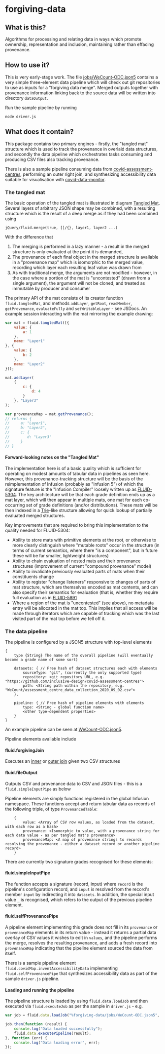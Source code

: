 # forgiving-data

## What is this?

Algorithms for processing and relating data in ways which promote ownership, representation and inclusion,
maintaining rather than effacing provenance.

## How to use it?

This is very early-stage work. The file [jobs/WeCount-ODC.json5](jobs/WeCount-ODC.json5) contains a very simple three-element
data pipeline which will check out git repositories to use as inputs for a "forgiving data merge".
Merged outputs together with provenance information linking back to the source data will be written
into directory `dataOutput`.

Run the sample pipeline by running

    node driver.js

## What does it contain?

This package contains two primary engines - firstly, the "tangled mat" structure which is used to track the provenance
in overlaid data structures, and secondly the data pipeline which orchestrates tasks consuming and producing CSV files
also tracking provenance.

There is also a sample pipeline consuming data from [covid-assessment-centres](https://github.com/inclusive-design/covid-assessment-centres),
performing an outer right join, and synthesizing accessibility data suitable for visualisation with
[covid-data-monitor](https://github.com/inclusive-design/covid-data-monitor).

### The tangled mat

The basic operation of the tangled mat is illustrated in diagram [Tangled Mat](https://docs.google.com/drawings/d/1OIT6zN0jwwuyt4ZmFeA-eWJiFEert8uM2zLtReqkve0/edit).
Several layers of arbitrary JSON shape may be combined, with a resulting structure which is the result of a deep merge
as if they had been combined using

    jQuery/fluid.merge(true, []/{}, layer1, layer2 ...)

With the difference that

1. The merging is performed in a lazy manner - a result in the merged structure is only evaluated at the point it is
demanded,
2. The provenance of each final object in the merged structure is available in a "provenance map" which is isomorphic
to the merged value, recording which layer each resulting leaf value was drawn from
3. As with traditional merge, the arguments are not modified - however, in the case where a portion of the mat is
"uncontested" (drawn from a single argument), the argument will not be cloned, and treated as immutable by producer
and consumer

The primary API of the mat consists of its creator function `fluid.tangledMat`, and methods `addLayer`, `getRoot`,
`readMember`, `getProvenance`, `evaluateFully` and `setWritableLayer` - see JSDocs. An example session interacting with the
mat mirroring the example drawing:

````javascript
var mat = fluid.tangledMat([{
    value: {
        a: 1
    },
    name: "Layer1"
}, {
    value: {
        b: 2
    },
    name: "Layer2"
}]);

mat.addLayer(
    {
        c: {
            d: 4
        }
    }, "Layer3"
);

var provenanceMap = mat.getProvenance();
// returns {
//     a: "Layer1",
//     b: "Layer2",
//     c: {
//        d: "Layer3"
//     }
// }
````

#### Forward-looking notes on the "Tangled Mat"

The implementation here is of a basic quality which is sufficient for operating on modest amounts of tabular data
in pipelines as seen here. However, this provenance-tracking structure will be the basis of the reimplementation
of Infusion (probably as "Infusion 5") of which the signature feature is the "Infusion Compiler" loosely written up
as [FLUID-5304](https://issues.fluidproject.org/browse/FLUID-5304). The key architecture will be that each grade
definition ends up as a mat layer, which will then appear in multiple mats, one mat for each co-occurring set of
grade definitions (and/or distributions). These mats will be then indexed in a
[Trie](https://en.wikipedia.org/wiki/Trie)-like structure allowing for quick lookup of partially evaluated merged
structures.

Key improvements that are required to bring this implementation to the quality needed for FLUID-5304:

* Ability to store mats with primitive elements at the root, or otherwise to more clearly distinguish where
"mutable roots" occur in the structure (in terms of current semantics, where there "is a component", but in future these
will be far smaller, lightweight structures)
* Ability to chain evaluation of nested mats and their provenance structures (improvement of current
"compound provenance" model)
* Ability to invalidate previously evaluated parts of mats when their constituents change
* Ability to register "change listeners" responsive to changes of parts of mat structure, which are themselves encoded
as mat contents, and can also specify their semantics for evaluation (that is, whether they require full evaluation as in
[FLUID-5891](https://issues.fluidproject.org/browse/FLUID-5981)
* Where a region of the mat is "uncontested" (see above), no metadata entry will be allocated in the mat top. This
implies that all access will be made through iterators which are capable of tracking which was the last visited part of
the mat top before we fell off it.

### The data pipeline

The pipeline is configured by a JSON5 structure with top-level elements

````text
{
    type {String} The name of the overall pipeline (will eventually become a grade name of some sort) 
     
    datasets: { // Free hash of dataset structures each with elements
        sourceType: "git", (currently the only supported type)
        repository: <git repository URL, e.g. "https://github.com/inclusive-design/covid-assessment-centres">
        path: <String path within the repository, e.g. "WeCount/assessment_centre_data_collection_2020_09_02.csv">
    },

    pipeline: { // Free hash of pipeline elements with elements
        type: <String - global function name>
        <other type-dependent properties>
    }
}
````

An example pipeline can be seen at [WeCount-ODC.json5](./jobs/WeCount-ODC.json5).

Pipeline elements available include

#### fluid.forgivingJoin

Executes an [inner](https://en.wikipedia.org/wiki/Join_(SQL)#Inner_join) or
[outer join](https://en.wikipedia.org/wiki/Join_(SQL)#Outer_join) given two CSV structures

#### fluid.fileOutput

Outputs CSV and provenance data to CSV and JSON files - this is a `fluid.simpleInputPipe` as below

Pipeline elements are simply functions registered in the global Infusion namespace. These functions accept and return
tabular data as records of the following triple, of type `ProvenancedTable`:

````text
    {
        value: <Array of CSV row values, as loaded from the dataset, with each row as a hash>
        provenance: <Isomorphic to value, with a provenance string for each data value - as per tangled mat's provenance> 
        provenanceMap: <A map of provenance strings to records resolving the provenance - either a dataset record or another pipeline record>
    }
````

There are currently two signature grades recognised for these elements:

#### fluid.simpleInputPipe

The function accepts a signature (record, input) where `record` is the pipeline's configuration record, and `input`
is resolved from the record's member `input` by indirecting it into `datasets`. In addition, the special input value
`_` is recognised, which refers to the output of the previous pipeline element.

#### fluid.selfProvenancePipe

A pipeline element implementing this grade does not fill in its `provenance` or `provenanceMap` elements in its return
value - instead it returns a partial data overlay of CSV values it wishes to edit in `values`, and the pipeline performs
the merge, resolves the resulting provenance, and adds a fresh record into `provenanceMap` indicating that the pipeline
element sourced the data from itself.

There is a sample pipeline element `fluid.covidMap.inventAccessibilityData` implementing `fluid.selfProvenancePipe` that
synthesizes accessibility data as part of the sample `driver.js` pipeline.

#### Loading and running the pipeline

The pipeline structure is loaded by using `fluid.data.loadJob` and then executed via `fluid.executeJob` as per the
sample in `driver.js` - e.g.

````javascript
var job = fluid.data.loadJob("%forgiving-data/jobs/WeCount-ODC.json5", "%forgiving-data/data");

job.then(function (result) {
    console.log("Data loaded successfully");
    fluid.data.executePipeline(result);
}, function (err) {
    console.log("Data loading error", err);
});
````
